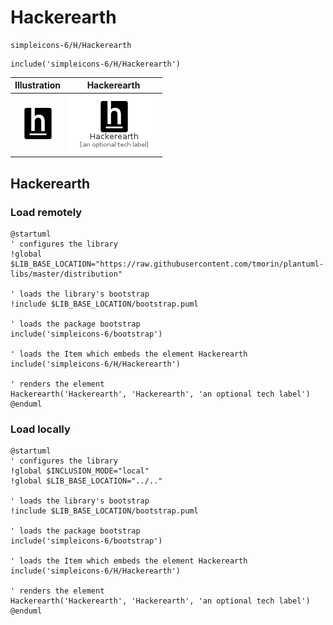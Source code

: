 # Hackerearth


```text
simpleicons-6/H/Hackerearth
```

```text
include('simpleicons-6/H/Hackerearth')
```



| Illustration | Hackerearth |
| :---: | :---: |
| ![illustration for Illustration](../../simpleicons-6/H/Hackerearth.png) | ![illustration for Hackerearth](../../simpleicons-6/H/Hackerearth.Local.png) |




## Hackerearth

### Load remotely
```plantuml
@startuml
' configures the library
!global $LIB_BASE_LOCATION="https://raw.githubusercontent.com/tmorin/plantuml-libs/master/distribution"

' loads the library's bootstrap
!include $LIB_BASE_LOCATION/bootstrap.puml

' loads the package bootstrap
include('simpleicons-6/bootstrap')

' loads the Item which embeds the element Hackerearth
include('simpleicons-6/H/Hackerearth')

' renders the element
Hackerearth('Hackerearth', 'Hackerearth', 'an optional tech label')
@enduml
```

### Load locally
```plantuml
@startuml
' configures the library
!global $INCLUSION_MODE="local"
!global $LIB_BASE_LOCATION="../.."

' loads the library's bootstrap
!include $LIB_BASE_LOCATION/bootstrap.puml

' loads the package bootstrap
include('simpleicons-6/bootstrap')

' loads the Item which embeds the element Hackerearth
include('simpleicons-6/H/Hackerearth')

' renders the element
Hackerearth('Hackerearth', 'Hackerearth', 'an optional tech label')
@enduml
```

